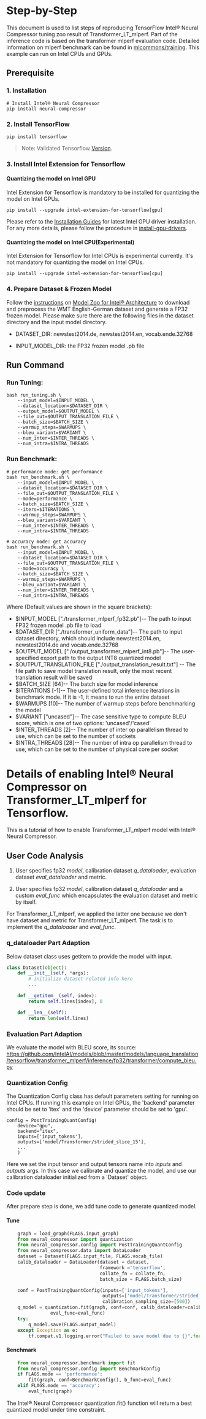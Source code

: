 Step-by-Step
============

This document is used to list steps of reproducing TensorFlow Intel® Neural Compressor tuning zoo result of Transformer_LT_mlperf. Part of the inference code is based on the transformer mlperf evaluation code. Detailed information on mlperf benchmark can be found in [mlcommons/training](https://github.com/mlperf/training/tree/master/translation/tensorflow/transformer).
This example can run on Intel CPUs and GPUs.

## Prerequisite

### 1. Installation
```shell
# Install Intel® Neural Compressor
pip install neural-compressor
```

### 2. Install TensorFlow
```shell
pip install tensorflow
```
> Note: Validated Tensorflow [Version](/docs/source/installation_guide.md#validated-software-environment).

### 3. Install Intel Extension for Tensorflow

#### Quantizing the model on Intel GPU
Intel Extension for Tensorflow is mandatory to be installed for quantizing the model on Intel GPUs.

```shell
pip install --upgrade intel-extension-for-tensorflow[gpu]
```
Please refer to the [Installation Guides](https://dgpu-docs.intel.com/installation-guides/ubuntu/ubuntu-focal-dc.html) for latest Intel GPU driver installation.
For any more details, please follow the procedure in [install-gpu-drivers](https://github.com/intel-innersource/frameworks.ai.infrastructure.intel-extension-for-tensorflow.intel-extension-for-tensorflow/blob/master/docs/install/install_for_gpu.md#install-gpu-drivers).

#### Quantizing the model on Intel CPU(Experimental)
Intel Extension for Tensorflow for Intel CPUs is experimental currently. It's not mandatory for quantizing the model on Intel CPUs.

```shell
pip install --upgrade intel-extension-for-tensorflow[cpu]
```

### 4. Prepare Dataset & Frozen Model
Follow the [instructions](https://github.com/IntelAI/models/blob/master/benchmarks/language_translation/tensorflow/transformer_mlperf/inference/fp32/README.md) on [Model Zoo for Intel® Architecture](https://github.com/IntelAI/models) to download and preprocess the WMT English-German dataset and generate a FP32 frozen model. Please make sure there are the following files in the dataset directory and the input model directory.
* DATASET_DIR: newstest2014.de, newstest2014.en, vocab.ende.32768

* INPUT_MODEL_DIR: the FP32 frozen model .pb file

## Run Command
### Run Tuning:
```
bash run_tuning.sh \
    --input_model=$INPUT_MODEL \
    --dataset_location=$DATASET_DIR \
    --output_model=$OUTPUT_MODEL \
    --file_out=$OUTPUT_TRANSLATION_FILE \
    --batch_size=$BATCH_SIZE \
    --warmup_steps=$WARMUPS \
    --bleu_variant=$VARIANT \
    --num_inter=$INTER_THREADS \
    --num_intra=$INTRA_THREADS
```
### Run Benchmark:
```
# performance mode: get performance
bash run_benchmark.sh \
    --input_model=$INPUT_MODEL \
    --dataset_location=$DATASET_DIR \
    --file_out=$OUTPUT_TRANSLATION_FILE \
    --mode=performance \
    --batch_size=$BATCH_SIZE \
    --iters=$ITERATIONS \
    --warmup_steps=$WARMUPS \
    --bleu_variant=$VARIANT \
    --num_inter=$INTER_THREADS \
    --num_intra=$INTRA_THREADS
```

```
# accuracy mode: get accuracy
bash run_benchmark.sh \
    --input_model=$INPUT_MODEL \
    --dataset_location=$DATASET_DIR \
    --file_out=$OUTPUT_TRANSLATION_FILE \
    --mode=accuracy \
    --batch_size=$BATCH_SIZE \
    --warmup_steps=$WARMUPS \
    --bleu_variant=$VARIANT \
    --num_inter=$INTER_THREADS \
    --num_intra=$INTRA_THREADS
```

Where (Default values are shown in the square brackets):
   * $INPUT_MODEL ["./transformer_mlperf_fp32.pb"]-- The path to input FP32 frozen model .pb file to load
   * $DATASET_DIR ["./transformer_uniform_data"]-- The path to input dataset directory, which should include newstest2014.en, newstest2014.de and vocab.ende.32768
   * $OUTPUT_MODEL ["./output_transformer_mlperf_int8.pb"]-- The user-specified export path to the output INT8 quantized model
   * $OUTPUT_TRANSLATION_FILE ["./output_translation_result.txt"] -- The file path to save model translation result, only the most recent translation result will be saved
   * $BATCH_SIZE [64]-- The batch size for model inference
   * $ITERATIONS [-1]-- The user-defined total inference iterations in benchmark mode. If it is -1, it means to run the entire dataset
   * $WARMUPS [10]-- The number of warmup steps before benchmarking the model
   * $VARIANT ["uncased"]-- The case sensitive type to compute BLEU score, which is one of two options: 'uncased'/'cased'
   * $INTER_THREADS [2]-- The number of inter op parallelism thread to use, which can be set to the number of sockets
   * $INTRA_THREADS [28]-- The number of intra op parallelism thread to use, which can be set to the number of physical core per socket


Details of enabling Intel® Neural Compressor on Transformer_LT_mlperf for Tensorflow.
=========================

This is a tutorial of how to enable Transformer_LT_mlperf model with Intel® Neural Compressor.
## User Code Analysis
1. User specifies fp32 *model*, calibration dataset *q_dataloader*, evaluation dataset *eval_dataloader* and metric.

2. User specifies fp32 *model*, calibration dataset *q_dataloader* and a custom *eval_func* which encapsulates the evaluation dataset and metric by itself.

For Transformer_LT_mlperf, we applied the latter one because we don't have dataset and metric for Transformer_LT_mlperf. The task is to implement the *q_dataloader* and *eval_func*.


### q_dataloader Part Adaption
Below dataset class uses getitem to provide the model with input.

```python
class Dataset(object):
    def __init__(self, *args):
        # initialize dataset related info here
        ...

    def __getitem__(self, index):
        return self.lines[index], 0

    def __len__(self):
        return len(self.lines)
```

### Evaluation Part Adaption
We evaluate the model with BLEU score, its source: https://github.com/IntelAI/models/blob/master/models/language_translation/tensorflow/transformer_mlperf/inference/fp32/transformer/compute_bleu.py

### Quantization Config
The Quantization Config class has default parameters setting for running on Intel CPUs. If running this example on Intel GPUs, the 'backend' parameter should be set to 'itex' and the 'device' parameter should be set to 'gpu'.

```
config = PostTrainingQuantConfig(
    device="gpu",
    backend="itex",
    inputs=['input_tokens'],
    outputs=['model/Transformer/strided_slice_15'],
    ...
    )
```

Here we set the input tensor and output tensors name into *inputs* and *outputs* args.
In this case we calibrate and quantize the model, and use our calibration dataloader initialized from a 'Dataset' object.

### Code update
After prepare step is done, we add tune code to generate quantized model.

#### Tune
```python
    graph = load_graph(FLAGS.input_graph)
    from neural_compressor import quantization
    from neural_compressor.config import PostTrainingQuantConfig
    from neural_compressor.data import DataLoader
    dataset = Dataset(FLAGS.input_file, FLAGS.vocab_file)
    calib_dataloader = DataLoader(dataset = dataset,
                                  framework ='tensorflow',
                                  collate_fn = collate_fn,
                                  batch_size = FLAGS.batch_size)

    conf = PostTrainingQuantConfig(inputs=['input_tokens'],
                                   outputs=['model/Transformer/strided_slice_15'],
                                   calibration_sampling_size=[500])
    q_model = quantization.fit(graph, conf=conf, calib_dataloader=calib_dataloader,
                eval_func=eval_func)
    try:
        q_model.save(FLAGS.output_model)
    except Exception as e:
        tf.compat.v1.logging.error("Failed to save model due to {}".format(str(e)))
```
#### Benchmark
```python
    from neural_compressor.benchmark import fit
    from neural_compressor.config import BenchmarkConfig
    if FLAGS.mode == 'performance':
        fit(graph, conf=BenchmarkConfig(), b_func=eval_func)
    elif FLAGS.mode == 'accuracy':
        eval_func(graph)
```
The Intel® Neural Compressor quantization.fit() function will return a best quantized model under time constraint.